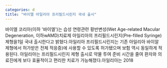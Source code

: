```yaml
---
categories: d
title: "바이엘 아일리아 프리필드시린지 국내 출시"
---
```

바이엘 코리아(이하 &#39;바이엘&#39;)는 습성 연령관련 황반변성(Wet Age-related Macular Degeneration, 이하wAMD)치료제 아일리아의 프리필드시린지(Pre-filled Syringe) 제형을1일 국내 출시한다고 밝혔다.아일리아 프리필드시린지는 기존 아일리아 바이알 제형에서 허가받은 전체 적응증)에 사용할 수 있도록 허가됐으며 보험 역시 동일하게 적용된다. 아일리아는 프리필드시린지 제형 출시로 약물 투여 준비 시간을 줄여 환자와 의료진에게 보다 효율적이고 편리한 치료가 가능해졌다.아일리아는 2018